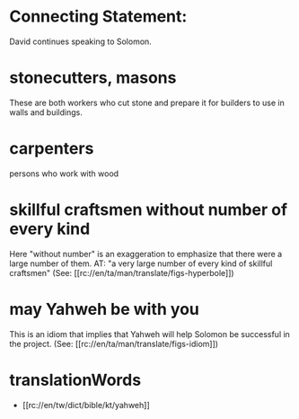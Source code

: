 # Connecting Statement:

David continues speaking to Solomon.

# stonecutters, masons

These are both workers who cut stone and prepare it for builders to use in walls and buildings.

# carpenters

persons who work with wood

# skillful craftsmen without number of every kind

Here "without number" is an exaggeration to emphasize that there were a large number of them. AT: "a very large number of every kind of skillful craftsmen" (See: [[rc://en/ta/man/translate/figs-hyperbole]])

# may Yahweh be with you

This is an idiom that implies that Yahweh will help Solomon be successful in the project. (See: [[rc://en/ta/man/translate/figs-idiom]])

# translationWords

* [[rc://en/tw/dict/bible/kt/yahweh]]